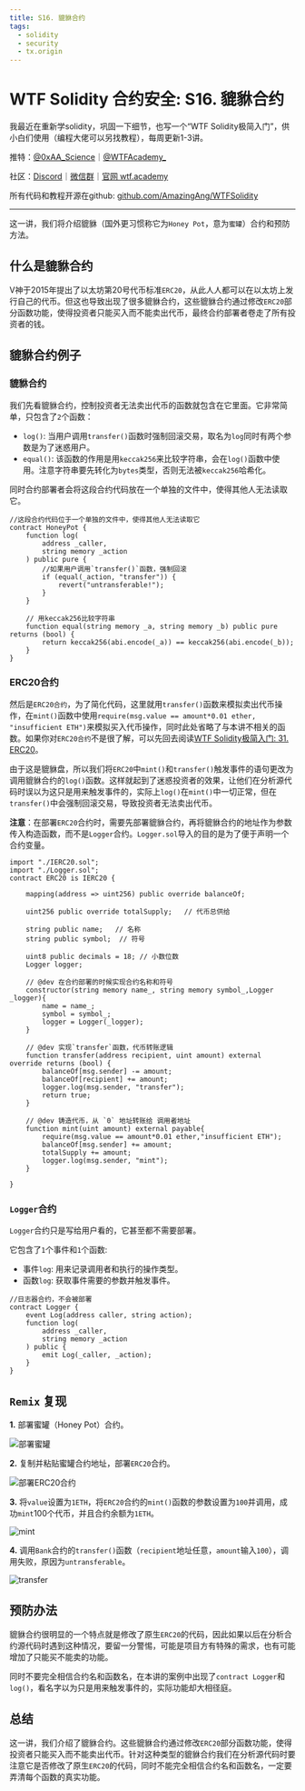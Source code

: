```yaml
---
title: S16. 貔貅合约
tags:
  - solidity
  - security
  - tx.origin
---
```


# WTF Solidity 合约安全: S16. 貔貅合约

我最近在重新学solidity，巩固一下细节，也写一个“WTF Solidity极简入门”，供小白们使用（编程大佬可以另找教程），每周更新1-3讲。

推特：[@0xAA_Science](https://twitter.com/0xAA_Science)｜[@WTFAcademy_](https://twitter.com/WTFAcademy_)

社区：[Discord](https://discord.wtf.academy)｜[微信群](https://docs.google.com/forms/d/e/1FAIpQLSe4KGT8Sh6sJ7hedQRuIYirOoZK_85miz3dw7vA1-YjodgJ-A/viewform?usp=sf_link)｜[官网 wtf.academy](https://wtf.academy)

所有代码和教程开源在github: [github.com/AmazingAng/WTFSolidity](https://github.com/AmazingAng/WTFSolidity)

-----

这一讲，我们将介绍貔貅（国外更习惯称它为`Honey Pot`，意为`蜜罐`）合约和预防方法。

## 什么是貔貅合约

V神于2015年提出了以太坊第20号代币标准`ERC20`，从此人人都可以在以太坊上发行自己的代币。但这也导致出现了很多貔貅合约，这些貔貅合约通过修改`ERC20`部分函数功能，使得投资者只能买入而不能卖出代币，最终合约部署者卷走了所有投资者的钱。

## 貔貅合约例子

### 貔貅合约

我们先看貔貅合约，控制投资者无法卖出代币的函数就包含在它里面。它非常简单，只包含了`2`个函数：

- `log()`: 当用户调用`transfer()`函数时强制回滚交易，取名为`log`同时有两个参数是为了迷惑用户。
- `equal()`: 该函数的作用是用`keccak256`来比较字符串，会在`log()`函数中使用。注意字符串要先转化为`bytes`类型，否则无法被`keccak256`哈希化。

同时合约部署者会将这段合约代码放在一个单独的文件中，使得其他人无法读取它。

```solidity
//这段合约代码位于一个单独的文件中，使得其他人无法读取它
contract HoneyPot {
    function log(
        address _caller,
        string memory _action
    ) public pure {
        //如果用户调用`transfer()`函数，强制回滚
        if (equal(_action, "transfer")) {
            revert("untransferable!");
        }
    }

    // 用keccak256比较字符串
    function equal(string memory _a, string memory _b) public pure returns (bool) {
        return keccak256(abi.encode(_a)) == keccak256(abi.encode(_b));
    }
}
```

### ERC20合约

然后是`ERC20合约`，为了简化代码，这里就用`transfer()`函数来模拟卖出代币操作，在`mint()`函数中使用`require(msg.value == amount*0.01 ether, "insufficient ETH")`来模拟买入代币操作，同时此处省略了与本讲不相关的函数。如果你对`ERC20合约`不是很了解，可以先回去阅读[WTF Solidity极简入门: 31. ERC20](https://github.com/AmazingAng/WTF-Solidity/blob/main/31_ERC20/readme.md)。

由于这是貔貅盘，所以我们将`ERC20`中`mint()`和`transfer()`触发事件的语句更改为调用貔貅合约的`log()`函数。这样就起到了迷惑投资者的效果，让他们在分析源代码时误以为这只是用来触发事件的，实际上`log()`在`mint()`中一切正常，但在`transfer()`中会强制回滚交易，导致投资者无法卖出代币。

**注意**：在部署`ERC20`合约时，需要先部署貔貅合约，再将貔貅合约的地址作为参数传入构造函数，而不是`Logger`合约。`Logger.sol`导入的目的是为了便于声明一个合约变量。

```solidity
import "./IERC20.sol";
import "./Logger.sol";
contract ERC20 is IERC20 {

    mapping(address => uint256) public override balanceOf;

    uint256 public override totalSupply;   // 代币总供给

    string public name;   // 名称
    string public symbol;  // 符号
    
    uint8 public decimals = 18; // 小数位数
    Logger logger;

    // @dev 在合约部署的时候实现合约名称和符号
    constructor(string memory name_, string memory symbol_,Logger _logger){
        name = name_;
        symbol = symbol_;
        logger = Logger(_logger);
    }

    // @dev 实现`transfer`函数，代币转账逻辑
    function transfer(address recipient, uint amount) external override returns (bool) {
        balanceOf[msg.sender] -= amount;
        balanceOf[recipient] += amount;
        logger.log(msg.sender, "transfer");
        return true;
    }

    // @dev 铸造代币，从 `0` 地址转账给 调用者地址
    function mint(uint amount) external payable{
        require(msg.value == amount*0.01 ether,"insufficient ETH");
        balanceOf[msg.sender] += amount;
        totalSupply += amount;
        logger.log(msg.sender, "mint");
    }

}
```

### `Logger`合约

`Logger`合约只是写给用户看的，它甚至都不需要部署。

它包含了`1`个事件和`1`个函数:

- 事件`log`: 用来记录调用者和执行的操作类型。
- 函数`log`: 获取事件需要的参数并触发事件。

```solidity
//日志器合约，不会被部署
contract Logger {
    event Log(address caller, string action);
    function log(
        address _caller,
        string memory _action
    ) public {
        emit Log(_caller, _action);
    }
}
```

## `Remix` 复现

**1.** 部署蜜罐（Honey Pot）合约。

![部署蜜罐](./img/S16-1.jpg)

**2.** 复制并粘贴蜜罐合约地址，部署`ERC20`合约。

![部署ERC20合约](./img/S16-2.jpg)

**3.** 将`value`设置为`1ETH`，将`ERC20`合约的`mint()`函数的参数设置为`100`并调用，成功`mint`100个代币，并且合约余额为`1ETH`。

![mint](./img/S16-3.jpg)

**4.** 调用`Bank`合约的`transfer()`函数（`recipient`地址任意，`amount`输入`100`），调用失败，原因为`untransferable`。

![transfer](./img/S16-4.jpg)

## 预防办法

貔貅合约很明显的一个特点就是修改了原生`ERC20`的代码，因此如果以后在分析合约源代码时遇到这种情况，要留一分警惕，可能是项目方有特殊的需求，也有可能增加了只能买不能卖的功能。

同时不要完全相信合约名和函数名，在本讲的案例中出现了`contract Logger`和`log()`，看名字以为只是用来触发事件的，实际功能却大相径庭。

## 总结

这一讲，我们介绍了貔貅合约。这些貔貅合约通过修改`ERC20`部分函数功能，使得投资者只能买入而不能卖出代币。针对这种类型的貔貅合约我们在分析源代码时要注意它是否修改了原生`ERC20`的代码，同时不能完全相信合约名和函数名，一定要弄清每个函数的真实功能。
